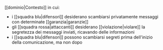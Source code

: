 [[dominio|Contesto]] in cui:

- i [[squadra blu|difensori]] desiderano scambiarsi privatamente messaggi con determinate [[garanzia|garanzie]]
- gli [[squadra rossa|attaccanti]] desiderano [[violazione|violare]] la segretezza dei messaggi inviati, ricavando delle informazioni
- i [[squadra blu|difensori]] possono scambiarsi segreti prima dell'inizio della comunicazione, ma non dopo